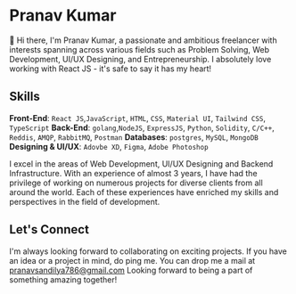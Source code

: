 # Pranav Kumar

👋 Hi there, I'm Pranav Kumar, a passionate and ambitious freelancer with interests spanning across various fields such as Problem Solving, Web Development, UI/UX Designing, and Entrepreneurship. I absolutely love working with React JS - it's safe to say it has my heart!

## Skills

**Front-End**:
`React JS`,`JavaScript`, `HTML`, `CSS`, `Material UI`, `Tailwind CSS`, `TypeScript`
**Back-End**:
`golang`,`NodeJS`, `ExpressJS`, `Python`, `Solidity`, `C/C++`, `Reddis`, `AMQP`, `RabbitMQ`, `Postman`
**Databases**:
`postgres`, `MySQL`, `MongoDB`
**Designing & UI/UX**:
`Adovbe XD`, `Figma`, `Adobe Photoshop`

I excel in the areas of Web Development, UI/UX Designing and Backend Infrastructure. With an experience of almost 3 years, I have had the privilege of working on numerous projects for diverse clients from all around the world. Each of these experiences have enriched my skills and perspectives in the field of development.

## Let's Connect

I'm always looking forward to collaborating on exciting projects. If you have an idea or a project in mind, do ping me.
You can drop me a mail at [pranavsandilya786@gmail.com](mailto:pranavsandilya786@gmail.com)
Looking forward to being a part of something amazing together!

